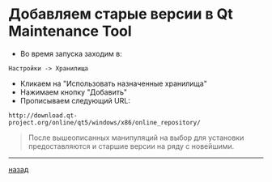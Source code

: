 # Добавляем старые версии в Qt Maintenance Tool

- Во время запуска заходим в:
```
Настройки -> Хранилища
```
- Кликаем на "Использовать назначенные хранилища"
- Нажимаем кнопку "Добавить"
- Прописываем следующий URL:
```
http://download.qt-project.org/online/qt5/windows/x86/online_repository/
```
> После вышеописанных манипуляций на выбор для установки предоставляются и старшие версии на ряду с новейшими.
----------------------
[назад](../README.md)
